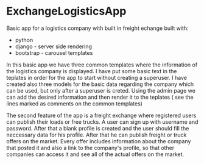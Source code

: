 # ExchangeLogisticsApp
Basic app for a logistics company with built in freight echange built with:
 - python
 - django - server side rendering
 - bootstrap - carousel templates
 
 In this basic app we have three common templates where the information of the logistics company is displayed.
 I have put some basic text in the teplates in order for the app to start without creating a superuser.
 I have created also three models for the basic data regarding the company which can be used, but only after a superuser is creted.
 Using the admin page we can add the desired information and then render it to the teplates ( see the lines marked as comments on the common templates)
 
 The second feature of the app is a freight exchange where registered users can publish their loads or free trucks.
 A user can sign up with username and password. After that a blank profile is created and the user should fill the neccessary data for his profile.
 After that he can publish freight or truck offers on the market.
 Every offer includes information about the company that posted it and also a link to the company's profile, so that other companies can access it and see all of the actual offers on the market.
 


